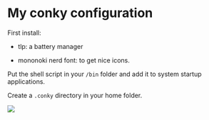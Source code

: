 # My conky configuration

First install:

* tlp: a battery manager

* mononoki nerd font: to get nice icons.

Put the shell script in your ```/bin``` folder and add it to system startup applications.

Create a ```.conky``` directory in your home folder.

![](https://user-images.githubusercontent.com/91064070/167584797-51884c9a-3216-40dc-9e57-10f32bfed5d3.png)
